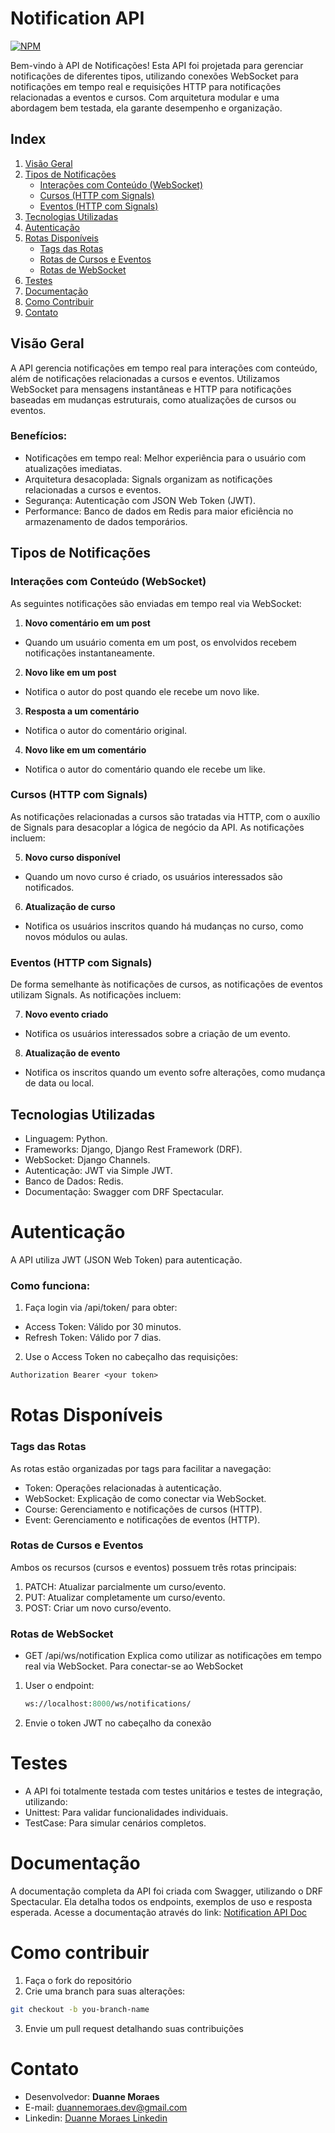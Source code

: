 # Notification API
[![NPM](https://img.shields.io/npm/l/react)](https://github.com/Duannee/notifications_api/blob/main/LICENSE)

Bem-vindo à API de Notificações! Esta API foi projetada para gerenciar notificações de diferentes tipos, utilizando conexões WebSocket para notificações em tempo real e requisições HTTP para notificações relacionadas a eventos e cursos. Com arquitetura modular e uma abordagem bem testada, ela garante desempenho e organização.

## **Index**

1. [Visão Geral](#visão-geral)  
2. [Tipos de Notificações](#tipos-de-notificações)  
   - [Interações com Conteúdo (WebSocket)](#interações-com-conteúdo-websocket)  
   - [Cursos (HTTP com Signals)](#cursos-http-com-signals)  
   - [Eventos (HTTP com Signals)](#eventos-http-com-signals)  
3. [Tecnologias Utilizadas](#tecnologias-utilizadas)  
4. [Autenticação](#autenticação)  
5. [Rotas Disponíveis](#rotas-disponíveis)  
   - [Tags das Rotas](#tags-das-rotas)  
   - [Rotas de Cursos e Eventos](#rotas-de-cursos-e-eventos)  
   - [Rotas de WebSocket](#rotas-de-websocket)  
6. [Testes](#testes)  
7. [Documentação](#documentação)  
8. [Como Contribuir](#como-contribuir)  
9. [Contato](#contato)


## Visão Geral

A API gerencia notificações em tempo real para interações com conteúdo, além de notificações relacionadas a cursos e eventos. Utilizamos WebSocket para mensagens instantâneas e HTTP para notificações baseadas em mudanças estruturais, como atualizações de cursos ou eventos.

### Benefícios:
- Notificações em tempo real: Melhor experiência para o usuário com atualizações imediatas.
- Arquitetura desacoplada: Signals organizam as notificações relacionadas a cursos e eventos.
- Segurança: Autenticação com JSON Web Token (JWT).
- Performance: Banco de dados em Redis para maior eficiência no armazenamento de dados temporários.

  

## Tipos de Notificações

### Interações com Conteúdo (WebSocket)
As seguintes notificações são enviadas em tempo real via WebSocket:

1. **Novo comentário em um post**
  - Quando um usuário comenta em um post, os envolvidos recebem notificações instantaneamente.

2. **Novo like em um post**
  - Notifica o autor do post quando ele recebe um novo like.

3. **Resposta a um comentário**
  - Notifica o autor do comentário original.

4. **Novo like em um comentário**
  - Notifica o autor do comentário quando ele recebe um like.

### Cursos (HTTP com Signals)
As notificações relacionadas a cursos são tratadas via HTTP, com o auxílio de Signals para desacoplar a lógica de negócio da API. As notificações incluem:

5. **Novo curso disponível**
  - Quando um novo curso é criado, os usuários interessados são notificados.

6. **Atualização de curso**
  - Notifica os usuários inscritos quando há mudanças no curso, como novos módulos ou aulas.

### Eventos (HTTP com Signals) 
De forma semelhante às notificações de cursos, as notificações de eventos utilizam Signals. As notificações incluem:

7. **Novo evento criado**
  - Notifica os usuários interessados sobre a criação de um evento.

8. **Atualização de evento**
  - Notifica os inscritos quando um evento sofre alterações, como mudança de data ou local.



## Tecnologias Utilizadas
- Linguagem: Python.
- Frameworks: Django, Django Rest Framework (DRF).
- WebSocket: Django Channels.
- Autenticação: JWT via Simple JWT.
- Banco de Dados: Redis.
- Documentação: Swagger com DRF Spectacular.

# Autenticação
A API utiliza JWT (JSON Web Token) para autenticação.

### Como funciona:
1. Faça login via /api/token/ para obter:
- Access Token: Válido por 30 minutos.
- Refresh Token: Válido por 7 dias.
2. Use o Access Token no cabeçalho das requisições:
  ```makefile
  Authorization Bearer <your token>
  ```

# Rotas Disponíveis 
### Tags das Rotas 
As rotas estão organizadas por tags para facilitar a navegação:

- Token: Operações relacionadas à autenticação.
- WebSocket: Explicação de como conectar via WebSocket.
- Course: Gerenciamento e notificações de cursos (HTTP).
- Event: Gerenciamento e notificações de eventos (HTTP).

### Rotas de Cursos e Eventos 
Ambos os recursos (cursos e eventos) possuem três rotas principais:

1. PATCH: Atualizar parcialmente um curso/evento.
2. PUT: Atualizar completamente um curso/evento.
3. POST: Criar um novo curso/evento.

### Rotas de WebSocket
- GET /api/ws/notification
  Explica como utilizar as notificações em tempo real via WebSocket.
Para conectar-se ao WebSocket
1. User o endpoint:
   ```perl
   ws://localhost:8000/ws/notifications/
   ```
2. Envie o token JWT no cabeçalho da conexão

# Testes
- A API foi totalmente testada com testes unitários e testes de integração, utilizando:
 - Unittest: Para validar funcionalidades individuais.
 - TestCase: Para simular cenários completos.

# Documentação
A documentação completa da API foi criada com Swagger, utilizando o DRF Spectacular. Ela detalha todos os endpoints, exemplos de uso e resposta esperada.
Acesse a documentação através do link:
[Notification API Doc](http://127.0.0.1:8000/api/notification/docs/)

# Como contribuir
1. Faça o fork do repositório
2. Crie uma branch para suas alterações:
```bash
git checkout -b you-branch-name
```
3. Envie um pull request detalhando suas contribuições

# Contato
- Desenvolvedor: **Duanne Moraes**
- E-mail: duannemoraes.dev@gmail.com
- Linkedin: [Duanne Moraes Linkedin](https://www.linkedin.com/in/duanne-moraes-7a0376278/)









